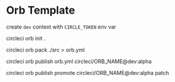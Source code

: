# Orb Template

create `dev` context with `CIRCLE_TOKEN` env var

circleci orb init .

circleci orb pack ./src > orb.yml

circleci orb publish orb.yml circleci/ORB_NAME@dev:alpha

circleci orb publish promote circleci/ORB_NAME@dev:alpha patch

